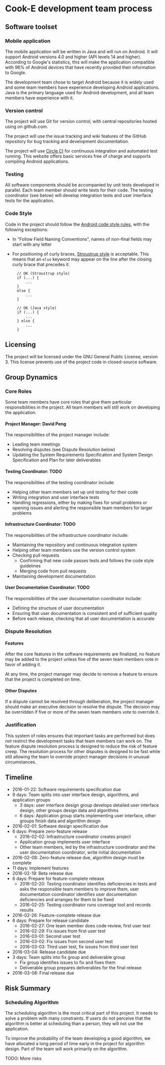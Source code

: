# Cook-E development team process #

## Software toolset ##

### Mobile application ###

The mobile application will be written in Java and will run on Android. It will support Android versions 4.0 and higher
(API levels 14 and higher). According to Google's statistics, this will make the application compatible with 96% of
Android devices that have recently provided their information to Google.

The development team chose to target Android because it is widely used and some team members have experience developing
Android applications. Java is the primary language used for Android development, and all team members have experience with
it.

### Version control ###

The project will use Git for version control, with central repositories hosted using on github.com.

The project will use the issue tracking and wiki features of the GitHub repository for bug tracking and development documentation.

The project will use [Circle CI](https://circleci.com/) for continuous integration and automated test running. This website offers basic services free of charge and supports compiling Android applications.

### Testing ###

All software components should be accompanied by unit tests developed in parallel.
Each team member should write tests for their code.
The testing coordinator (see below) will develop integration tests and user interface tests for the application.

### Code Style ###

Code in the project should follow the [Android code style rules](https://source.android.com/source/code-style.html),
with the following exceptions:

* In "Follow Field Naming Conventions", names of non-final fields may start with any letter
* For positioning of curly braces, [Stroustrup style](https://en.wikipedia.org/wiki/Indent_style#Variant:_Stroustrup)
is acceptable. This means that an `else` keyword may appear on the line after
the closing curly brace that precedes it.


        // OK (Stroustrup style)
        if (...) {
            ...
        }
        else {
            ...
        }

        // OK (Java style)
        if (...) {
            ...
        } else {
            ...
        }

## Licensing ##

The project will be licensed under the GNU General Public License, version 3. This license prevents use of the project code in closed-source software.

## Group Dynamics ##

### Core Roles ###

Some team members have core roles that give them particular responsibilities in the project.
All team members will still work on developing the application.

#### Project Manager: David Peng ####

The responsibilities of the project manager include:

* Leading team meetings
* Resolving disputes (see Dispute Resolution below)
* Updating the System Requirements Specification and System Design Specification and Plan
for later deliverables

#### Testing Coordinator: TODO ####

The responsibilities of the testing coordinator include:

* Helping other team members set up unit testing for their code
* Writing integration and user interface tests
* Handling regressions, either by making fixes for small problems or opening
issues and alerting the responsible team members for larger problems

#### Infrastructure Coordinator: TODO ####

The responsibilities of the infrastructure coordinator include:

* Maintaining the repository and continuous integration system
* Helping other team members use the version control system
* Checking pull requests
    * Confirming that new code passes tests and follows the code style guidelines
    * Merging code from pull requests
* Maintaining development documentation

#### User Documentation Coordinator: TODO ####

The responsibilities of the user documentation coordinator include:

* Defining the structure of user documentation
* Ensuring that user documentation is consistent and of sufficient quality
* Before each release, checking that all user documentation is accurate

### Dispute Resolution ###

#### Features ####

After the core features in the software requirements are finalized, no feature
may be added to the project unless five of the seven team members vote in favor
of adding it.

At any time, the project manager may decide to remove a feature to ensure that
the project is completed on time.

#### Other Disputes ####

If a dispute cannot be resolved through deliberation, the project manager should
make an executive decision to resolve the dispute. The decision may be overridden
if five or more of the seven team members vote to override it.

### Justification ###

This system of roles ensures that important tasks are performed but does not
restrict the development tasks that team members can work on. The feature dispute
resolution process is designed to reduce the risk of feature creep. The resolution
process for other disputes is designed to be fast while still allowing the team
to override project manager decisions in unusual circumstances.

## Timeline ##

* 2016-01-22: Software requirements specification due
* 9 days: Team splits into user interface design, algorithms, and application groups
    * 3 days: user interface design group develops detailed user interface design,
    other groups design data and algorithms
    * 6 days: Application group starts implementing user interface, other groups
    finish data and algorithm design
* 2016-02-01: Software design specification due
* 6 days: Prepare zero-feature release
    * 2016-02-02: Infrastructure coordinator creates project
    * Application group implements user interface
    * Other team members, led by the infrastructure coordinator and the user
    documentation coordinator, write initial documentation
* 2016-02-08: Zero-feature release due, algorithm design must be complete
* 11 days: Implement features
* 2016-02-19: Beta release due
* 6 days: Prepare for feature-complete release
    * 2016-02-20: Testing coordinator identifies deficiencies in tests and asks
    the responsible team members to improve them, user documentation coordinator
    identifies user documentation deficiencies and arranges for them to be fixed
    * 2016-02-25: Testing coordinator runs coverage tool and records results
* 2016-02-26: Feature-complete release due
* 6 days: Prepare for release candidate
    * 2016-02-27: One team member does code review, first user test
    * 2016-02-29: Fix issues from first user test
    * 2016-03-01: Second user test
    * 2016-03-02: Fix issues from second user test
    * 2016-03-03: Third user test, fix issues from third user test
* 2016-03-04: Release candidate due
* 3 days: Team splits into fix group and deliverable group
    * Fix group identifies issues to fix and fixes them
    * Deliverable group prepares deliverables for the final release
* 2016-03-08: Final release due

## Risk Summary ##

### Scheduling Algorithm ###

The scheduling algorithm is the most critical part of this project. It needs to
solve a problem with many constraints. If users do not perceive that the
algorithm is better at scheduling than a person, they will not use the application.

To improve the probability of the team developing a good algorithm, we have allocated a long period of time
early in the project for algorithm design. Part of the team will work primarily
on the algorithm.

TODO: More risks

